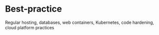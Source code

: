 # Best-practice
Regular hosting, databases, web containers, Kubernetes, code hardening, cloud platform practices
